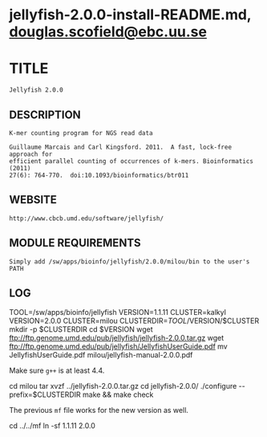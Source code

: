 # jellyfish-2.0.0-install-README.md, douglas.scofield@ebc.uu.se

TITLE
=====

    Jellyfish 2.0.0

DESCRIPTION
-----------

    K-mer counting program for NGS read data

    Guillaume Marcais and Carl Kingsford. 2011.  A fast, lock-free approach for
    efficient parallel counting of occurrences of k-mers. Bioinformatics (2011)
    27(6): 764-770.  doi:10.1093/bioinformatics/btr011

WEBSITE
-------

    http://www.cbcb.umd.edu/software/jellyfish/

MODULE REQUIREMENTS
-------------------

    Simply add /sw/apps/bioinfo/jellyfish/2.0.0/milou/bin to the user's PATH

LOG
---

   TOOL=/sw/apps/bioinfo/jellyfish
   VERSION=1.1.11
   CLUSTER=kalkyl
   VERSION=2.0.0
   CLUSTER=milou
   CLUSTERDIR=$TOOL/$VERSION/$CLUSTER
   mkdir -p $CLUSTERDIR
   cd $VERSION
   wget ftp://ftp.genome.umd.edu/pub/jellyfish/jellyfish-2.0.0.tar.gz
   wget ftp://ftp.genome.umd.edu/pub/jellyfish/JellyfishUserGuide.pdf
   mv JellyfishUserGuide.pdf milou/jellyfish-manual-2.0.0.pdf

Make sure `g++` is at least 4.4.

   cd milou
   tar xvzf ../jellyfish-2.0.0.tar.gz 
   cd jellyfish-2.0.0/
   ./configure --prefix=$CLUSTERDIR
   make && make check

The previous `mf` file works for the new version as well.

   cd ../../mf
   ln -sf 1.1.11 2.0.0

